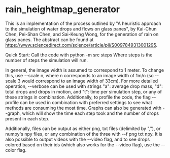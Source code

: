 # rain_heightmap_generator
This is an implementation of the process outlined by "A heuristic approach to the simulation of water drops and flows on glass panes", by Kai-Chun Chen, Pei-Shan Chen, and Sai-Keung Wong, for the generation of rain on glass panes. The abstract can be found at https://www.sciencedirect.com/science/article/pii/S0097849313001295.

Quick Start:
Call the code with 
python -m src steps
Where steps is the number of steps the simulation will run.

In general, the image width is assumed to correspond to 1 meter. To change this, use --scale n, where n corresponds to an image width of 1m/n (so --scale 3 would correspond to an image width of 33cm). 
For more detailed operation, --verbose can be used with strings "a": average drop mass, "d": total drops and drops in motion, and "t": time per simulation step, or any of these strings in combination. Additionally, to profile the code, the flag --profile can be used in combination with preferred settings to see what methods are consuming the most time. Graphs can also be generated with --graph, which will show the time each step took and the number of drops present in each step.

Additionally, files can be output as either png, txt files (delimited by ","), or numpy's npy files, or any combination of the three with --f png txt npy. It is also possible to output videos with the --video flag, and to see drops colored based on their ids (which also works for the --video flag), use the --color flag.
